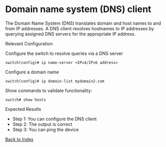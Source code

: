 # Domain name system (DNS) client 

The Domain Name System (DNS) translates domain and host names to and from IP addresses. A DNS client resolves hostnames to IP addresses by querying assigned DNS servers for the appropriate IP address. 

Relevant Configuration 

Configure the switch to resolve queries via a DNS server 

```
switch(config)# ip name-server <IPv4/IPv6 address>
```

Configure a domain name 

```
switch(config)# ip domain-list mydomain2.com
```

Show commands to validate functionality:  

```
switch# show hosts
```

Expected Results 

* Step 1: You can configure the DNS client 
* Step 2: The output is correct
* Step 3: You can ping the device

[Back to Index](./index.md)